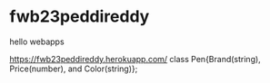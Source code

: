 # fwb23peddireddy

hello webapps 

 https://fwb23peddireddy.herokuapp.com/ class Pen{Brand(string), Price(number), and Color(string)};
